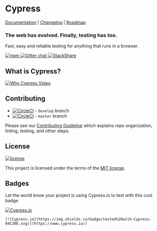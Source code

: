 

# Cypress

[Documentation](https://on.cypress.io) | [Changelog](https://on.cypress.io/changelog) | [Roadmap](https://on.cypress.io/roadmap)

### The web has evolved. Finally, testing has too.

Fast, easy and reliable testing for anything that runs in a browser.

[![npm](https://img.shields.io/npm/dm/cypress.svg) ](https://www.npmjs.com/package/cypress) [ ![Gitter chat](https://img.shields.io/gitter/room/cypress-io/cypress.svg) ](https://gitter.im/cypress-io/cypress) [ ![StackShare](https://img.stackshare.io/misc/follow-on-stackshare-badge.svg)](https://stackshare.io/cypress)

## What is Cypress?

[![Why Cypress Video](https://user-images.githubusercontent.com/1271364/31739717-dbdff0ee-b41c-11e7-9b16-bfa1b6ac1814.png)](https://player.vimeo.com/video/237527670)

## Contributing

- [![CircleCI](https://circleci.com/gh/cypress-io/cypress/tree/develop.svg?style=svg)](https://circleci.com/gh/cypress-io/cypress/tree/develop) - `develop` branch
- [![CircleCI](https://circleci.com/gh/cypress-io/cypress/tree/master.svg?style=svg)](https://circleci.com/gh/cypress-io/cypress/tree/master) - `master` branch

Please see our [Contributing Guideline](./CONTRIBUTING.md) which explains repo organization, linting, testing, and other steps.

## License

[![license](https://img.shields.io/badge/license-MIT-green.svg)](https://github.com/cypress-io/cypress/blob/master/LICENSE)

This project is licensed under the terms of the [MIT license](/LICENSE).

## Badges

Let the world know your project is using Cypress.io to test with this cool badge

[![Cypress.io](https://img.shields.io/badge/tested%20with-Cypress-04C38E.svg)](https://www.cypress.io/)

```
[![Cypress.io](https://img.shields.io/badge/tested%20with-Cypress-04C38E.svg)](https://www.cypress.io/)
```
